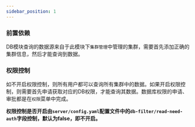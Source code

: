 ```yaml
---
sidebar_position: 1
---
```


### 前置依赖

DB模块查询的数据源来自于此模块下`集群管理`中管理的集群，需要首先添加正确的集群信息，然后才能查询到数据。

### 权限控制

如不开启权限控制，则所有用户都可以查询所有集群中的数据。如果开启权限控制，则需要首先申请获取对应的DB权限，才能查询其数据。数据库权限的申请、审批都是在`权限`菜单中完成。

**权限控制是否开启由`server/config.yaml`配置文件中的`db-filter/read-need-auth`字段控制，默认为false，即不开启。**


